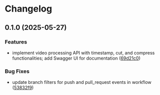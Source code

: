 # Changelog

## 0.1.0 (2025-05-27)


### Features

* implement video processing API with timestamp, cut, and compress functionalities; add Swagger UI for documentation ([69d21c0](https://github.com/fantong11/video-crafter/commit/69d21c0b8df11ac8bf6030c7f2be121803395e57))


### Bug Fixes

* update branch filters for push and pull_request events in workflow ([53832f9](https://github.com/fantong11/video-crafter/commit/53832f9657171fdc172189c0a97ba08ae759e868))
